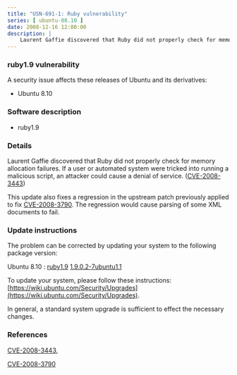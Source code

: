 ```yaml
---
title: "USN-691-1: Ruby vulnerability"
series: [ ubuntu-08.10 ]
date: 2008-12-16 12:00:00
description: |
    Laurent Gaffie discovered that Ruby did not properly check for memory allocation failures. If a user or automated system were tricked into running a malicious script, an attacker could cause a denial of service. ([CVE-2008-3443](http://people.ubuntu.com/~ubuntu-security/cve/CVE-2008-3443))
--- 
```

 
### ruby1.9 vulnerability

A security issue affects these releases of Ubuntu and its derivatives:

* Ubuntu 8.10

### Software description

* ruby1.9 

### Details

Laurent Gaffie discovered that Ruby did not properly check for memory allocation failures. If a user or automated system were tricked into running a malicious script, an attacker could cause a denial of service. ([CVE-2008-3443](http://people.ubuntu.com/~ubuntu-security/cve/CVE-2008-3443))

This update also fixes a regression in the upstream patch previously applied to fix [CVE-2008-3790](http://people.ubuntu.com/~ubuntu-security/cve/CVE-2008-3790). The regression would cause parsing of some XML documents to fail. 

### Update instructions

The problem can be corrected by updating your system to the following package version:

Ubuntu 8.10
 : [ruby1.9](https://launchpad.net/ubuntu/+source/ruby1.9) <span> [1.9.0.2-7ubuntu1.1](https://launchpad.net/ubuntu/+source/ruby1.9/1.9.0.2-7ubuntu1.1) </span> 

To update your system, please follow these instructions: [https://wiki.ubuntu.com/Security/Upgrades](https://wiki.ubuntu.com/Security/Upgrades).

In general, a standard system upgrade is sufficient to effect the necessary changes. 

### References

 [CVE-2008-3443](http://people.ubuntu.com/~ubuntu-security/cve/CVE-2008-3443), 

 [CVE-2008-3790](http://people.ubuntu.com/~ubuntu-security/cve/CVE-2008-3790)
 
